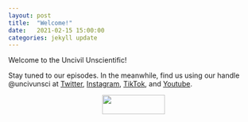 ```yaml
---
layout: post
title:  "Welcome!"
date:   2021-02-15 15:00:00
categories: jekyll update
---
```

Welcome to the Uncivil Unscientific!

Stay tuned to our episodes. In the meanwhile, find us using our handle @uncivunsci at [Twitter](twitter.com/uncivunsci), [Instagram](instagram.com/uncivunsci), [TikTok](tiktok.com/@uncivunsci), and [Youtube](https://www.youtube.com/channel/UCa_OHwnv8SHtLJYRGZqUJhg). 

<p align="center">
    <a href="{{ site.baseurl}}/index.html"><img src="https://archive.org/download/uncivunsci_launch/uncivunsci_launch.png" height="10%" width="50%"></a>
</p>

